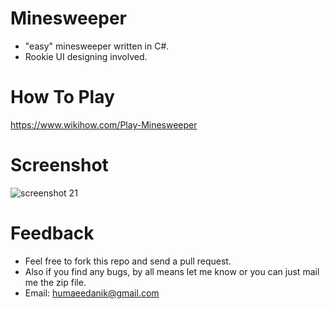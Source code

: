 # Minesweeper
* "easy" minesweeper written in C#.
* Rookie UI designing involved.

# How To Play
https://www.wikihow.com/Play-Minesweeper

# Screenshot
![screenshot 21](https://user-images.githubusercontent.com/33657583/39392313-576c4632-4ad5-11e8-86c3-3fc50eb1d3a6.png)

# Feedback
* Feel free to fork this repo and send a pull request.
* Also if you find any bugs, by all means let me know or you can just mail me the zip file.
* Email: humaeedanik@gmail.com
